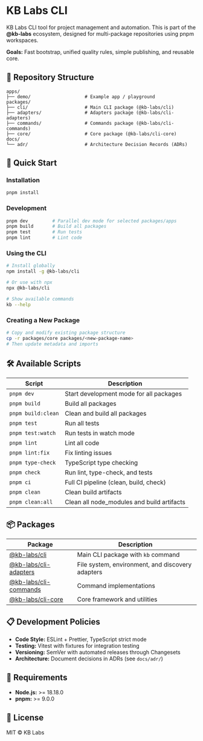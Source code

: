 # KB Labs CLI

KB Labs CLI tool for project management and automation. This is part of the **@kb-labs** ecosystem, designed for multi-package repositories using pnpm workspaces.

**Goals:** Fast bootstrap, unified quality rules, simple publishing, and reusable core.

## 📁 Repository Structure

```
apps/
├── demo/                    # Example app / playground
packages/
├── cli/                     # Main CLI package (@kb-labs/cli)
├── adapters/                # Adapters package (@kb-labs/cli-adapters)
├── commands/                # Commands package (@kb-labs/cli-commands)
├── core/                    # Core package (@kb-labs/cli-core)
docs/
└── adr/                     # Architecture Decision Records (ADRs)
```

## 🚀 Quick Start

### Installation

```bash
pnpm install
```

### Development

```bash
pnpm dev         # Parallel dev mode for selected packages/apps
pnpm build       # Build all packages
pnpm test        # Run tests
pnpm lint        # Lint code
```

### Using the CLI

```bash
# Install globally
npm install -g @kb-labs/cli

# Or use with npx
npx @kb-labs/cli

# Show available commands
kb --help
```

### Creating a New Package

```bash
# Copy and modify existing package structure
cp -r packages/core packages/<new-package-name>
# Then update metadata and imports
```

## 🛠️ Available Scripts

| Script             | Description                                |
| ------------------ | ------------------------------------------ |
| `pnpm dev`         | Start development mode for all packages    |
| `pnpm build`       | Build all packages                         |
| `pnpm build:clean` | Clean and build all packages               |
| `pnpm test`        | Run all tests                              |
| `pnpm test:watch`  | Run tests in watch mode                    |
| `pnpm lint`        | Lint all code                              |
| `pnpm lint:fix`    | Fix linting issues                         |
| `pnpm type-check`  | TypeScript type checking                   |
| `pnpm check`       | Run lint, type-check, and tests            |
| `pnpm ci`          | Full CI pipeline (clean, build, check)     |
| `pnpm clean`       | Clean build artifacts                      |
| `pnpm clean:all`   | Clean all node_modules and build artifacts |

## 📦 Packages

| Package                                       | Description                                      |
| --------------------------------------------- | ------------------------------------------------ |
| [@kb-labs/cli](./packages/cli/)               | Main CLI package with `kb` command               |
| [@kb-labs/cli-adapters](./packages/adapters/) | File system, environment, and discovery adapters |
| [@kb-labs/cli-commands](./packages/commands/) | Command implementations                          |
| [@kb-labs/cli-core](./packages/core/)         | Core framework and utilities                     |

## 📋 Development Policies

- **Code Style:** ESLint + Prettier, TypeScript strict mode
- **Testing:** Vitest with fixtures for integration testing
- **Versioning:** SemVer with automated releases through Changesets
- **Architecture:** Document decisions in ADRs (see `docs/adr/`)

## 🔧 Requirements

- **Node.js:** >= 18.18.0
- **pnpm:** >= 9.0.0

## 📄 License

MIT © KB Labs
